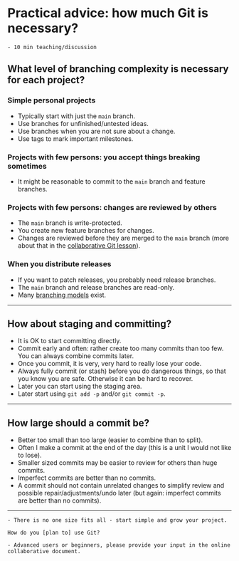 # Practical advice: how much Git is necessary?

```{instructor-note}
- 10 min teaching/discussion
```


## What level of branching complexity is necessary for each project?


### Simple personal projects

- Typically start with just the `main` branch.
- Use branches for unfinished/untested ideas.
- Use branches when you are not sure about a change.
- Use tags to mark important milestones.


### Projects with few persons: you accept things breaking sometimes

- It might be reasonable to commit to the `main` branch and feature branches.


### Projects with few persons: changes are reviewed by others

- The `main` branch is write-protected.
- You create new feature branches for changes.
- Changes are reviewed before they are merged to the `main` branch
  (more about that in the [collaborative Git lesson](https://coderefinery.github.io/git-collaborative/)).


### When you distribute releases

- If you want to patch releases, you probably need release branches.
- The `main` branch and release branches are read-only.
- Many [branching models](https://coderefinery.github.io/git-branch-design/05-branching-models/) exist.

---

## How about staging and committing?

- It is OK to start committing directly.
- Commit early and often: rather create too many commits than too few.
  You can always combine commits later.
- Once you commit, it is very, very hard to really lose your code.
- Always fully commit (or stash) before you do dangerous things, so that you know you are safe.
  Otherwise it can be hard to recover.
- Later you can start using the staging area.
- Later start using `git add -p` and/or `git commit -p`.

---

## How large should a commit be?

- Better too small than too large (easier to combine than to split).
- Often I make a commit at the end of the day (this is a unit I would not like to lose).
- Smaller sized commits may be easier to review for others than huge commits.
- Imperfect commits are better than no commits.
- A commit should not contain unrelated changes to simplify review and possible
  repair/adjustments/undo later (but again: imperfect commits are better than no commits).

---

```{keypoints}
- There is no one size fits all - start simple and grow your project.
```

```{discussion}
How do you [plan to] use Git?

- Advanced users or beginners, please provide your input in the online collaborative document.
```

